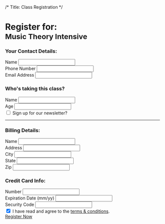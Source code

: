/*
Title: Class Registration
*/

<div class="container">
	<div class="page-header">
		<h1>Register for:<br><small>Music Theory Intensive</small></h1>
	</div>	
</div>

<div class="form">
	<div class="container">
		<div class="row">
			<div class="col-xs-10 col-xs-offset-1">
				<div class="row">
					<div class="col-xs-6">
						<h3>Your Contact Details:</h3>
						<div class="form-group">
							<label for="exampleInputEmail1">Name</label>
							<input type="text" class="form-control" id="exampleInputEmail1">
						</div>
						<div class="form-group">
							<label for="exampleInputEmail1">Phone Number</label>
							<input type="text" class="form-control" id="exampleInputEmail1">
						</div>
						<div class="form-group">
							<label for="exampleInputEmail1">Email Address</label>
							<input type="text" class="form-control" id="exampleInputEmail1">
						</div>
					</div>
					<div class="col-xs-6">
						<h3>Who's taking this class?</h3>
						<div class="form-group">
							<label for="exampleInputEmail1">Name</label>
							<input type="text" class="form-control" id="exampleInputEmail1">
						</div>
						<div class="form-group">
							<label for="exampleInputEmail1">Age</label>
							<input type="text" class="form-control" id="exampleInputEmail1">
						</div>
						<div class="checkbox">
							<label>
								<input type="checkbox"> Sign up for our newsletter?
							</label>
						</div>
					</div>
				</div>
				<hr>
				<div class="row">
					<div class="col-xs-6">
						<h3>Billing Details:</h3>
						<div class="form-group">
							<label for="exampleInputEmail1">Name</label>
							<input type="text" class="form-control" id="exampleInputEmail1">
						</div>
						<div class="form-group">
							<label for="exampleInputEmail1">Address</label>
							<input type="text" class="form-control" id="exampleInputEmail1">
						</div>
						<div class="form-group">
							<label for="exampleInputEmail1">City</label>
							<input type="text" class="form-control" id="exampleInputEmail1">
						</div>
						<div class="form-group">
							<label for="exampleInputEmail1">State</label>
							<input type="text" class="form-control" id="exampleInputEmail1">
						</div>
						<div class="form-group">
							<label for="exampleInputEmail1">Zip</label>
							<input type="text" class="form-control" id="exampleInputEmail1">
						</div>
					</div>
					<div class="col-xs-6">
						<h3>Credit Card Info:</h3>
						<div class="form-group">
							<label for="exampleInputEmail1">Number</label>
							<input type="text" class="form-control" id="exampleInputEmail1">
						</div>
						<div class="form-group">
							<label for="exampleInputEmail1">Expiration Date (mm/yy)</label>
							<input type="text" class="form-control" id="exampleInputEmail1">
						</div>
						<div class="form-group">
							<label for="exampleInputEmail1">Security Code</label>
							<input type="text" class="form-control" id="exampleInputEmail1">
						</div>
						<div class="checkbox">
							<label>
								<input type="checkbox" checked> I have read and agree to the <a href="/terms-conditions">terms &amp; conditions</a>.
							</label>
						</div>
						<div class="submit text-right">
							<a href="registration/thank-you" class="btn btn-lg btn-info">Register Now</a>
						</div>
					</div>
				</div>
			</div>
		</div>
	</div>
</div>